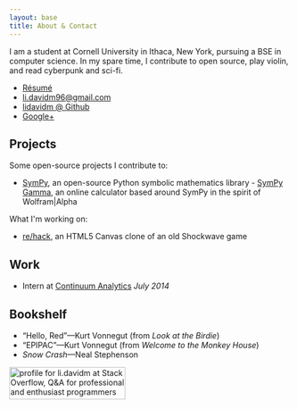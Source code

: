```yaml
---
layout: base
title: About & Contact
---
```


I am a student at Cornell University in Ithaca, New York, pursuing a BSE in
computer science. In my spare time, I contribute to open source, play
violin, and read cyberpunk and sci-fi.

- [Résumé](/assets/resume.pdf)
- [li.davidm96@gmail.com](mailto:li.davidm96@gmail.com)
- [lidavidm @ Github](https://github.com/lidavidm)
- [Google+](https://plus.google.com/+DavidLi96)

## Projects

Some open-source projects I contribute to:

- [SymPy](http://sympy.org), an open-source Python symbolic mathematics
  library
      - [SymPy Gamma](http://sympygamma.com), an online calculator based around
        SymPy in the spirit of Wolfram|Alpha

What I'm working on:

- [re/hack](https://github.com/lidavidm/rehack), an HTML5 Canvas clone of an
  old Shockwave game

## Work

- Intern at [Continuum Analytics](http://continuum.io) *July 2014*

## Bookshelf

- “Hello, Red”—Kurt Vonnegut (from *Look at the Birdie*)
- “EPIPAC”—Kurt Vonnegut (from *Welcome to the Monkey House*)
- *Snow Crash*—Neal Stephenson

<a href="http://stackoverflow.com/users/262727/li-davidm">
<img src="http://stackoverflow.com/users/flair/262727.png?theme=clean" width="208" height="58" alt="profile for li.davidm at Stack Overflow, Q&amp;A for professional and enthusiast programmers" title="profile for li.davidm at Stack Overflow, Q&amp;A for professional and enthusiast programmers">
</a>
